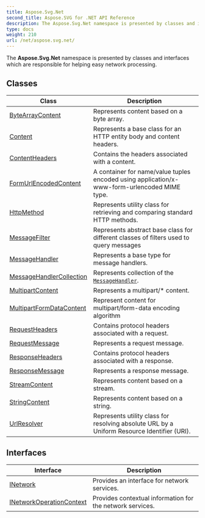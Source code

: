```yaml
---
title: Aspose.Svg.Net
second_title: Aspose.SVG for .NET API Reference
description: The Aspose.Svg.Net namespace is presented by classes and interfaces which are responsible for helping easy network processing
type: docs
weight: 210
url: /net/aspose.svg.net/
---
```

The **Aspose.Svg.Net** namespace is presented by classes and interfaces which are responsible for helping easy network processing.

## Classes

| Class | Description |
| --- | --- |
| [ByteArrayContent](./bytearraycontent/) | Represents content based on a byte array. |
| [Content](./content/) | Represents a base class for an HTTP entity body and content headers. |
| [ContentHeaders](./contentheaders/) | Contains the headers associated with a content. |
| [FormUrlEncodedContent](./formurlencodedcontent/) | A container for name/value tuples encoded using application/x-www-form-urlencoded MIME type. |
| [HttpMethod](./httpmethod/) | Represents utility class for retrieving and comparing standard HTTP methods. |
| [MessageFilter](./messagefilter/) | Represents abstract base class for different classes of filters used to query messages |
| [MessageHandler](./messagehandler/) | Represents a base type for message handlers. |
| [MessageHandlerCollection](./messagehandlercollection/) | Represents collection of the [`MessageHandler`](../aspose.svg.net/messagehandler/). |
| [MultipartContent](./multipartcontent/) | Represents a multipart/* content. |
| [MultipartFormDataContent](./multipartformdatacontent/) | Represent content for multipart/form-data encoding algorithm |
| [RequestHeaders](./requestheaders/) | Contains protocol headers associated with a request. |
| [RequestMessage](./requestmessage/) | Represents a request message. |
| [ResponseHeaders](./responseheaders/) | Contains protocol headers associated with a response. |
| [ResponseMessage](./responsemessage/) | Represents a response message. |
| [StreamContent](./streamcontent/) | Represents content based on a stream. |
| [StringContent](./stringcontent/) | Represents content based on a string. |
| [UrlResolver](./urlresolver/) | Represents utility class for resolving absolute URL by a Uniform Resource Identifier (URI). |
## Interfaces

| Interface | Description |
| --- | --- |
| [INetwork](./inetwork/) | Provides an interface for network services. |
| [INetworkOperationContext](./inetworkoperationcontext/) | Provides contextual information for the network services. |
